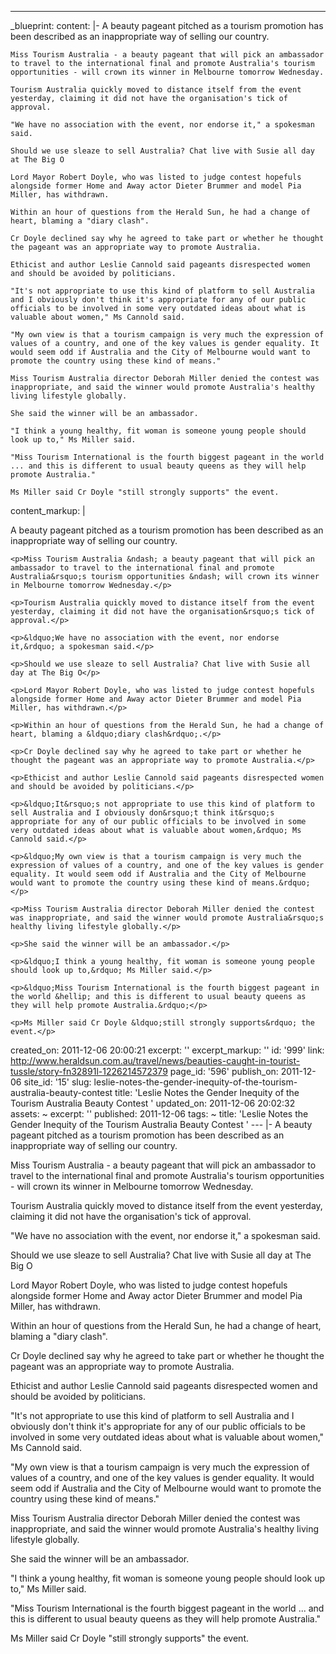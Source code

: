 ---
_blueprint:
  content: |-
    A beauty pageant pitched as a tourism promotion has been described as an inappropriate way of selling our country.

    Miss Tourism Australia - a beauty pageant that will pick an ambassador to travel to the international final and promote Australia's tourism opportunities - will crown its winner in Melbourne tomorrow Wednesday.

    Tourism Australia quickly moved to distance itself from the event yesterday, claiming it did not have the organisation's tick of approval.

    "We have no association with the event, nor endorse it," a spokesman said.

    Should we use sleaze to sell Australia? Chat live with Susie all day at The Big O

    Lord Mayor Robert Doyle, who was listed to judge contest hopefuls alongside former Home and Away actor Dieter Brummer and model Pia Miller, has withdrawn.

    Within an hour of questions from the Herald Sun, he had a change of heart, blaming a "diary clash".

    Cr Doyle declined say why he agreed to take part or whether he thought the pageant was an appropriate way to promote Australia.

    Ethicist and author Leslie Cannold said pageants disrespected women and should be avoided by politicians.

    "It's not appropriate to use this kind of platform to sell Australia and I obviously don't think it's appropriate for any of our public officials to be involved in some very outdated ideas about what is valuable about women," Ms Cannold said.

    "My own view is that a tourism campaign is very much the expression of values of a country, and one of the key values is gender equality. It would seem odd if Australia and the City of Melbourne would want to promote the country using these kind of means."

    Miss Tourism Australia director Deborah Miller denied the contest was inappropriate, and said the winner would promote Australia's healthy living lifestyle globally.

    She said the winner will be an ambassador.

    "I think a young healthy, fit woman is someone young people should look up to," Ms Miller said.

    "Miss Tourism International is the fourth biggest pageant in the world ... and this is different to usual beauty queens as they will help promote Australia."

    Ms Miller said Cr Doyle "still strongly supports" the event.
  content_markup: |
    <p>A beauty pageant pitched as a tourism promotion has been described as an inappropriate way of selling our country.</p>

    <p>Miss Tourism Australia &ndash; a beauty pageant that will pick an ambassador to travel to the international final and promote Australia&rsquo;s tourism opportunities &ndash; will crown its winner in Melbourne tomorrow Wednesday.</p>

    <p>Tourism Australia quickly moved to distance itself from the event yesterday, claiming it did not have the organisation&rsquo;s tick of approval.</p>

    <p>&ldquo;We have no association with the event, nor endorse it,&rdquo; a spokesman said.</p>

    <p>Should we use sleaze to sell Australia? Chat live with Susie all day at The Big O</p>

    <p>Lord Mayor Robert Doyle, who was listed to judge contest hopefuls alongside former Home and Away actor Dieter Brummer and model Pia Miller, has withdrawn.</p>

    <p>Within an hour of questions from the Herald Sun, he had a change of heart, blaming a &ldquo;diary clash&rdquo;.</p>

    <p>Cr Doyle declined say why he agreed to take part or whether he thought the pageant was an appropriate way to promote Australia.</p>

    <p>Ethicist and author Leslie Cannold said pageants disrespected women and should be avoided by politicians.</p>

    <p>&ldquo;It&rsquo;s not appropriate to use this kind of platform to sell Australia and I obviously don&rsquo;t think it&rsquo;s appropriate for any of our public officials to be involved in some very outdated ideas about what is valuable about women,&rdquo; Ms Cannold said.</p>

    <p>&ldquo;My own view is that a tourism campaign is very much the expression of values of a country, and one of the key values is gender equality. It would seem odd if Australia and the City of Melbourne would want to promote the country using these kind of means.&rdquo;</p>

    <p>Miss Tourism Australia director Deborah Miller denied the contest was inappropriate, and said the winner would promote Australia&rsquo;s healthy living lifestyle globally.</p>

    <p>She said the winner will be an ambassador.</p>

    <p>&ldquo;I think a young healthy, fit woman is someone young people should look up to,&rdquo; Ms Miller said.</p>

    <p>&ldquo;Miss Tourism International is the fourth biggest pageant in the world &hellip; and this is different to usual beauty queens as they will help promote Australia.&rdquo;</p>

    <p>Ms Miller said Cr Doyle &ldquo;still strongly supports&rdquo; the event.</p>
  created_on: 2011-12-06 20:00:21
  excerpt: ''
  excerpt_markup: ''
  id: '999'
  link: http://www.heraldsun.com.au/travel/news/beauties-caught-in-tourist-tussle/story-fn32891l-1226214572379
  page_id: '596'
  publish_on: 2011-12-06
  site_id: '15'
  slug: leslie-notes-the-gender-inequity-of-the-tourism-australia-beauty-contest
  title: 'Leslie Notes the Gender Inequity of the Tourism Australia Beauty Contest '
  updated_on: 2011-12-06 20:02:32
assets: ~
excerpt: ''
published: 2011-12-06
tags: ~
title: 'Leslie Notes the Gender Inequity of the Tourism Australia Beauty Contest '
--- |-
  A beauty pageant pitched as a tourism promotion has been described as an inappropriate way of selling our country.

  Miss Tourism Australia - a beauty pageant that will pick an ambassador to travel to the international final and promote Australia's tourism opportunities - will crown its winner in Melbourne tomorrow Wednesday.

  Tourism Australia quickly moved to distance itself from the event yesterday, claiming it did not have the organisation's tick of approval.

  "We have no association with the event, nor endorse it," a spokesman said.

  Should we use sleaze to sell Australia? Chat live with Susie all day at The Big O

  Lord Mayor Robert Doyle, who was listed to judge contest hopefuls alongside former Home and Away actor Dieter Brummer and model Pia Miller, has withdrawn.

  Within an hour of questions from the Herald Sun, he had a change of heart, blaming a "diary clash".

  Cr Doyle declined say why he agreed to take part or whether he thought the pageant was an appropriate way to promote Australia.

  Ethicist and author Leslie Cannold said pageants disrespected women and should be avoided by politicians.

  "It's not appropriate to use this kind of platform to sell Australia and I obviously don't think it's appropriate for any of our public officials to be involved in some very outdated ideas about what is valuable about women," Ms Cannold said.

  "My own view is that a tourism campaign is very much the expression of values of a country, and one of the key values is gender equality. It would seem odd if Australia and the City of Melbourne would want to promote the country using these kind of means."

  Miss Tourism Australia director Deborah Miller denied the contest was inappropriate, and said the winner would promote Australia's healthy living lifestyle globally.

  She said the winner will be an ambassador.

  "I think a young healthy, fit woman is someone young people should look up to," Ms Miller said.

  "Miss Tourism International is the fourth biggest pageant in the world ... and this is different to usual beauty queens as they will help promote Australia."

  Ms Miller said Cr Doyle "still strongly supports" the event.
